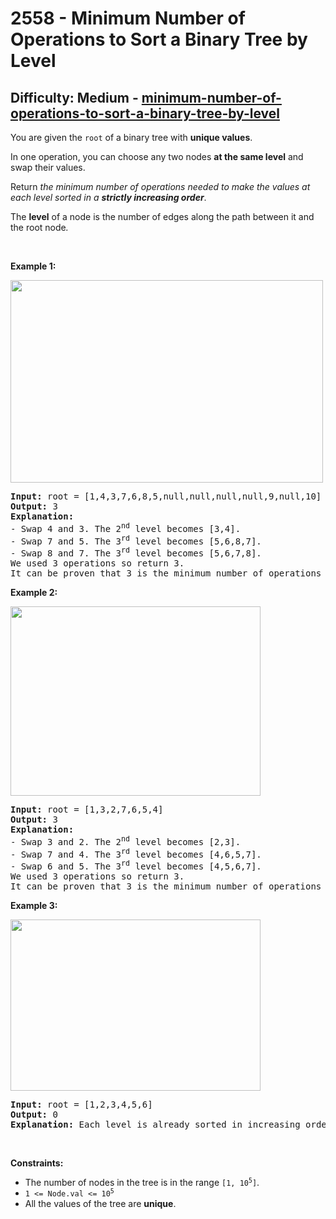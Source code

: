 <h1>2558 - Minimum Number of Operations to Sort a Binary Tree by Level</h1><h2>Difficulty: Medium - <a href="https://leetcode.com/problems/minimum-number-of-operations-to-sort-a-binary-tree-by-level/">minimum-number-of-operations-to-sort-a-binary-tree-by-level</a></h2><p>You are given the <code>root</code> of a binary tree with <strong>unique values</strong>.</p>

<p>In one operation, you can choose any two nodes <strong>at the same level</strong> and swap their values.</p>

<p>Return <em>the minimum number of operations needed to make the values at each level sorted in a <strong>strictly increasing order</strong></em>.</p>

<p>The <strong>level</strong> of a node is the number of edges along the path between it and the root node<em>.</em></p>

<p>&nbsp;</p>
<p><strong class="example">Example 1:</strong></p>
<img src="https://assets.leetcode.com/uploads/2022/09/18/image-20220918174006-2.png" style="width: 500px; height: 324px;" />
<pre>
<strong>Input:</strong> root = [1,4,3,7,6,8,5,null,null,null,null,9,null,10]
<strong>Output:</strong> 3
<strong>Explanation:</strong>
- Swap 4 and 3. The 2<sup>nd</sup> level becomes [3,4].
- Swap 7 and 5. The 3<sup>rd</sup> level becomes [5,6,8,7].
- Swap 8 and 7. The 3<sup>rd</sup> level becomes [5,6,7,8].
We used 3 operations so return 3.
It can be proven that 3 is the minimum number of operations needed.
</pre>

<p><strong class="example">Example 2:</strong></p>
<img src="https://assets.leetcode.com/uploads/2022/09/18/image-20220918174026-3.png" style="width: 400px; height: 303px;" />
<pre>
<strong>Input:</strong> root = [1,3,2,7,6,5,4]
<strong>Output:</strong> 3
<strong>Explanation:</strong>
- Swap 3 and 2. The 2<sup>nd</sup> level becomes [2,3].
- Swap 7 and 4. The 3<sup>rd</sup> level becomes [4,6,5,7].
- Swap 6 and 5. The 3<sup>rd</sup> level becomes [4,5,6,7].
We used 3 operations so return 3.
It can be proven that 3 is the minimum number of operations needed.
</pre>

<p><strong class="example">Example 3:</strong></p>
<img src="https://assets.leetcode.com/uploads/2022/09/18/image-20220918174052-4.png" style="width: 400px; height: 274px;" />
<pre>
<strong>Input:</strong> root = [1,2,3,4,5,6]
<strong>Output:</strong> 0
<strong>Explanation:</strong> Each level is already sorted in increasing order so return 0.
</pre>

<p>&nbsp;</p>
<p><strong>Constraints:</strong></p>

<ul>
	<li>The number of nodes in the tree is in the range <code>[1, 10<sup>5</sup>]</code>.</li>
	<li><code>1 &lt;= Node.val &lt;= 10<sup>5</sup></code></li>
	<li>All the values of the tree are <strong>unique</strong>.</li>
</ul>
